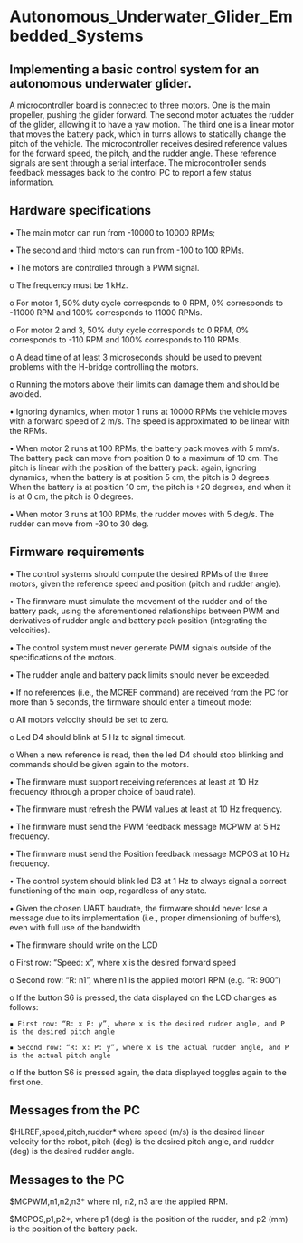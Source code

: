 # Autonomous_Underwater_Glider_Embedded_Systems 

## Implementing a basic control system for an autonomous underwater glider.

A microcontroller board is connected to three motors. One is the main propeller, pushing the glider forward. The second motor actuates the rudder of the glider, allowing it to have a yaw motion. The third one is a linear motor that moves the battery pack, which in turns allows to statically change the pitch of the vehicle.
The microcontroller receives desired reference values for the forward speed, the pitch, and the rudder angle. These reference signals are sent through a serial interface. The microcontroller sends feedback messages back to the control PC to report a few status information.

## Hardware specifications

• The main motor can run from -10000 to 10000 RPMs;

• The second and third motors can run from -100 to 100 RPMs.

• The motors are controlled through a PWM signal.

  o The frequency must be 1 kHz.
  
  o For motor 1, 50% duty cycle corresponds to 0 RPM, 0% corresponds to -11000 RPM and 100% corresponds to 11000 RPMs.
  
  o For motor 2 and 3, 50% duty cycle corresponds to 0 RPM, 0% corresponds to -110 RPM and 100% corresponds to 110 RPMs.
  
  o A dead time of at least 3 microseconds should be used to prevent problems with the H-bridge controlling the motors.
  
  o Running the motors above their limits can damage them and should be avoided.

• Ignoring dynamics, when motor 1 runs at 10000 RPMs the vehicle moves with a forward speed of 2 m/s. The speed is approximated to be linear with the RPMs.

• When motor 2 runs at 100 RPMs, the battery pack moves with 5 mm/s. The battery pack can move from position 0 to a maximum of 10 cm. The pitch is linear with the position of the battery pack: again, ignoring dynamics, when the battery is at position 5 cm, the pitch is 0 degrees. When the battery is at position 10 cm, the pitch is +20 degrees, and when it is at 0 cm, the pitch is 0 degrees.

• When motor 3 runs at 100 RPMs, the rudder moves with 5 deg/s. The rudder can move from -30 to 30 deg.

## Firmware requirements

• The control systems should compute the desired RPMs of the three motors, given the reference speed and position (pitch and rudder angle).

• The firmware must simulate the movement of the rudder and of the battery pack, using the aforementioned relationships between PWM and derivatives of rudder angle and battery pack position (integrating the velocities).

• The control system must never generate PWM signals outside of the specifications of the motors.

• The rudder angle and battery pack limits should never be exceeded.

• If no references (i.e., the MCREF command) are received from the PC for more than 5 seconds, the firmware should enter a timeout mode:

  o All motors velocity should be set to zero.
  
  o Led D4 should blink at 5 Hz to signal timeout.
  
  o When a new reference is read, then the led D4 should stop blinking and commands should be given again to the motors.

• The firmware must support receiving references at least at 10 Hz frequency (through a proper choice of baud rate).

• The firmware must refresh the PWM values at least at 10 Hz frequency.

• The firmware must send the PWM feedback message MCPWM at 5 Hz frequency.

• The firmware must send the Position feedback message MCPOS at 10 Hz frequency.

• The control system should blink led D3 at 1 Hz to always signal a correct functioning of the main loop, regardless of any state.

• Given the chosen UART baudrate, the firmware should never lose a message due to its implementation (i.e., proper dimensioning of buffers), even with full use of the bandwidth

• The firmware should write on the LCD

  o First row: “Speed: x”, where x is the desired forward speed
  
  o Second row: “R: n1”, where n1 is the applied motor1 RPM (e.g. “R: 900”)
  
  o If the button S6 is pressed, the data displayed on the LCD changes as follows:
  
    ▪ First row: “R: x P: y”, where x is the desired rudder angle, and P is the desired pitch angle
    
    ▪ Second row: “R: x: P: y”, where x is the actual rudder angle, and P is the actual pitch angle
  
  o If the button S6 is pressed again, the data displayed toggles again to the first one.

## Messages from the PC

$HLREF,speed,pitch,rudder* where speed (m/s) is the desired linear velocity for the robot, pitch (deg) is the desired pitch angle, and rudder (deg) is the desired rudder angle.

## Messages to the PC

$MCPWM,n1,n2,n3* where n1, n2, n3 are the applied RPM.

$MCPOS,p1,p2*, where p1 (deg) is the position of the rudder, and p2 (mm) is the position of the battery pack.
